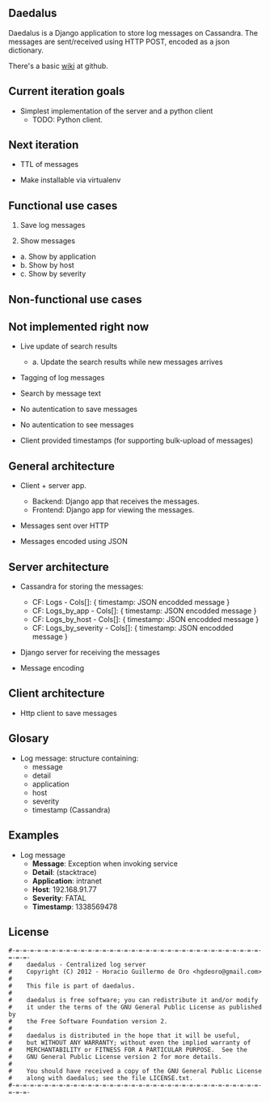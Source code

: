 Daedalus
----------------------------------------

Daedalus is a Django application to store log messages on Cassandra.
The messages are sent/received using HTTP POST, encoded as a json dictionary.

There's a basic [wiki](https://github.com/hgdeoro/daedalus/wiki) at github.


Current iteration goals
----------------------------------------

* Simplest implementation of the server and a python client
  - TODO: Python client.


Next iteration
----------------------------------------

* TTL of messages

* Make installable via virtualenv


Functional use cases
----------------------------------------

1. Save log messages

2. Show messages
  - a. Show by application
  - b. Show by host
  - c. Show by severity



Non-functional use cases
----------------------------------------


Not implemented right now
----------------------------------------

* Live update of search results
  - a. Update the search results while new messages arrives

* Tagging of log messages

* Search by message text

* No autentication to save messages

* No autentication to see messages

* Client provided timestamps (for supporting bulk-upload of messages)



General architecture
----------------------------------------

* Client + server app.
  - Backend: Django app that receives the messages.
  - Frontend: Django app for viewing the messages.

* Messages sent over HTTP

* Messages encoded using JSON



Server architecture
----------------------------------------

* Cassandra for storing the messages:
  - CF: Logs - Cols[]: { timestamp: JSON encodded message }
  - CF: Logs\_by\_app - Cols[]: { timestamp: JSON encodded message }
  - CF: Logs\_by\_host - Cols[]: { timestamp: JSON encodded message }
  - CF: Logs\_by\_severity - Cols[]: { timestamp: JSON encodded message }

* Django server for receiving the messages

* Message encoding



Client architecture
----------------------------------------

* Http client to save messages



Glosary
----------------------------------------

* Log message: structure containing:
  - message
  - detail
  - application
  - host
  - severity
  - timestamp (Cassandra)



Examples
----------------------------------------

* Log message
  - **Message**: Exception when invoking service
  - **Detail**: (stacktrace)
  - **Application**: intranet
  - **Host**: 192.168.91.77
  - **Severity**: FATAL
  - **Timestamp**: 1338569478



License
----------------------------------------

    #-=-=-=-=-=-=-=-=-=-=-=-=-=-=-=-=-=-=-=-=-=-=-=-=-=-=-=-=-=-=-=-=-=-=-=-=-=-
    #    daedalus - Centralized log server
    #    Copyright (C) 2012 - Horacio Guillermo de Oro <hgdeoro@gmail.com>
    #
    #    This file is part of daedalus.
    #
    #    daedalus is free software; you can redistribute it and/or modify
    #    it under the terms of the GNU General Public License as published by
    #    the Free Software Foundation version 2.
    #
    #    daedalus is distributed in the hope that it will be useful,
    #    but WITHOUT ANY WARRANTY; without even the implied warranty of
    #    MERCHANTABILITY or FITNESS FOR A PARTICULAR PURPOSE.  See the
    #    GNU General Public License version 2 for more details.
    #
    #    You should have received a copy of the GNU General Public License
    #    along with daedalus; see the file LICENSE.txt.
    #-=-=-=-=-=-=-=-=-=-=-=-=-=-=-=-=-=-=-=-=-=-=-=-=-=-=-=-=-=-=-=-=-=-=-=-=-=-
